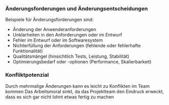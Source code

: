 ### Änderungsforderungen und Änderungsentscheidungen

Beispiele für Änderungsforderungen sind:

- Änderung der Anwenderanforderungen
- Unklarheiten in den Anforderungen oder im Entwurf
- Fehler im Entwurf oder im Softwaresystem
- Nichterfüllung der Anforderungen (fehlende oder fehlerhafte Funktionalität)
- Qualitätsmängel (hinsichtlich Tests, Leistung, Stabilität)
- Optimierungsbedarf oder -optionen (Performance, Skalierbarkeit)

### Konfliktpotenzial

Durch mehrmalige Änderungen kann es leicht zu Konflikten im Team kommen
Das Arbeitsmoral sinkt, da das Projektteam den Eindruck erweckt, dass es sich gar nicht lohnt etwas fertig zu machen
